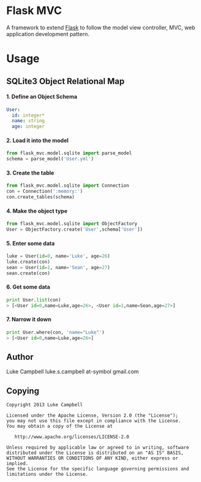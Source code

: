 Flask MVC
=========
A framework to extend [Flask](http://flask.pocoo.org) to follow the model view controller, MVC, web application development pattern.


Usage
=====

SQLite3 Object Relational Map
-----------------------------

#### 1. Define an Object Schema

```yml
User:
  id: integer*
  name: string
  age: integer
```

#### 2. Load it into the model

```python
from flask_mvc.model.sqlite import parse_model
schema = parse_model('User.yml')
```

#### 3. Create the table

```python
from flask_mvc.model.sqlite import Connection
con = Connection(':memory:')
con.create_tables(schema)
```

#### 4. Make the object type

```python
from flask_mvc.model.sqlite import ObjectFactory
User = ObjectFactory.create('User',schema['User'])
```

#### 5. Enter some data

```python
luke = User(id=0, name='Luke', age=26)
luke.create(con)
sean = User(id=1, name='Sean', age=27)
sean.create(con)
```

#### 6. Get some data

```python
print User.list(con)
> [<User id=0,name=Luke,age=26>, <User id=1,name=Sean,age=27>]
```

#### 7. Narrow it down

```python
print User.where(con, 'name="Luke"')
> [<User id=0,name=Luke,age=26>]
```


Author
------
Luke Campbell luke.s.campbell at-symbol gmail.com

Copying
-------

    Copyright 2013 Luke Campbell

    Licensed under the Apache License, Version 2.0 (the "License");
    you may not use this file except in compliance with the License.
    You may obtain a copy of the License at

       http://www.apache.org/licenses/LICENSE-2.0

    Unless required by applicable law or agreed to in writing, software
    distributed under the License is distributed on an "AS IS" BASIS,
    WITHOUT WARRANTIES OR CONDITIONS OF ANY KIND, either express or implied.
    See the License for the specific language governing permissions and
    limitations under the License.

